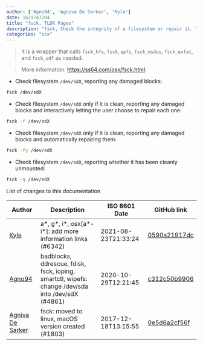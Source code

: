 ```yaml
---
author: ['Agno94', 'Agniva De Sarker', 'Kyle']
date: 1629747204
title: "fsck, TLDR Pages"
description: "fsck, Check the integrity of a filesystem or repair it. The filesystem should be unmounted at the time the command is run."
categories: "osx"
---
```

> It is a wrapper that calls `fsck_hfs`, `fsck_apfs`, `fsck_msdos`, `fsck_exfat`, and `fsck_udf` as needed.

> More information: <https://ss64.com/osx/fsck.html>.

- Check filesystem `/dev/sdX`, reporting any damaged blocks:

```bash
fsck /dev/sdX
```

- Check filesystem `/dev/sdX` only if it is clean, reporting any damaged blocks and interactively letting the user choose to repair each one:

```bash
fsck -f /dev/sdX
```

- Check filesystem `/dev/sdX` only if it is clean, reporting any damaged blocks and automatically repairing them:

```bash
fsck -fy /dev/sdX
```

- Check filesystem `/dev/sdX`, reporting whether it has been cleanly unmounted:

```bash
fsck -q /dev/sdX
```
List of changes to this documentation


Author | Description | ISO 8601 Date | GitHub link
------|-----|-----|-----
[Kyle](mailto:76597257+Gitleptune@users.noreply.github.com) | a*, g*, i*, osx[a*-i*]: add more information links (#6342) | 2021-08-23T21:33:24 | [0590a21917dc](https://github.com/tldr-pages/tldr/commit/0590a21917dc981d3cc64b8094b1cffa9d0a3b78)
[Agno94](mailto:agnophi@gmail.com) | badblocks, ddrescue, fdisk, fsck, ioping, smartctl, wipefs: change /dev/sda into /dev/sdX (#4861) | 2020-10-29T12:21:45 | [c312c50b9906](https://github.com/tldr-pages/tldr/commit/c312c50b99062c4dca949685ddc31385b179b7d5)
[Agniva De Sarker](mailto:agnivade@yahoo.co.in) | fsck: moved to linux, macOS version created (#1803) | 2017-12-18T13:15:55 | [0e5d6a2cf56f](https://github.com/tldr-pages/tldr/commit/0e5d6a2cf56fdbc2343150c5753ea98fe8c84b7c)

